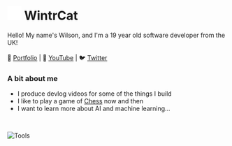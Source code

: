 # <img src="/client/public/img/twigwhite.png" alt="🦌" height="32"> WintrCat

Hello! My name's Wilson, and I'm a 19 year old software developer from the UK!
<br><br>
📑 [Portfolio](https://wintrcat.uk/) | 🎥 [YouTube](https://www.youtube.com/@wintrcat) | 🐦 [Twitter](https://x.com/wintrcat_)

### A bit about me
- I produce devlog videos for some of the things I build
- I like to play a game of [Chess](https://www.chess.com/member/wintrcat) now and then
- I want to learn more about AI and machine learning...

<br>

![Tools](https://skillicons.dev/icons?i=ts,react,py,pr)
